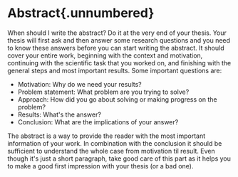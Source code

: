 # Abstract{.unnumbered}

When should I write the abstract? Do it at the very end of your thesis. Your thesis will first ask and then answer some research questions and you need to know these answers before you can start writing the abstract. It should cover your entire work, beginning with the context and motivation, continuing with the scientific task that you worked on, and finishing with the general steps and most important results. Some important questions are:

- Motivation: Why do we need your results?
- Problem statement: What problem are you trying to solve?
- Approach: How did you go about solving or making progress on the problem?
- Results: What's the answer?
- Conclusion: What are the implications of your answer?

The abstract is a way to provide the reader with the most important information of your work. In combination with the conclusion it should be sufficient to understand the whole case from motivation til result. Even though it's just a short paragraph, take good care of this part as it helps you to make a good first impression with your thesis (or a bad one).
